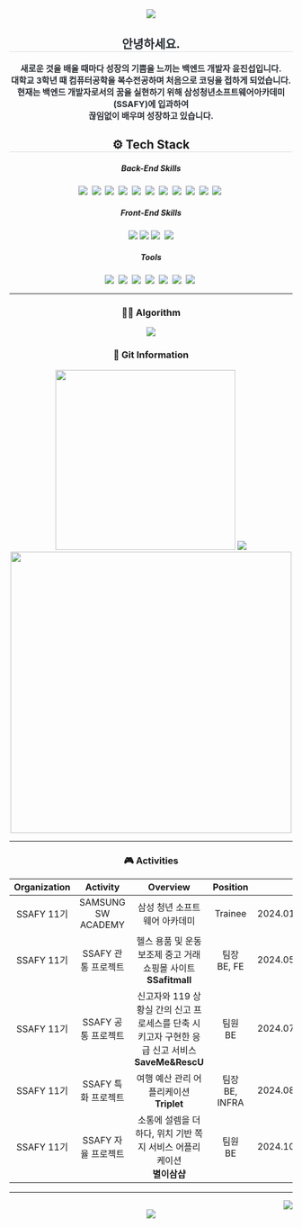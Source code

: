 <div align= "center">
<img src="https://capsule-render.vercel.app/api?type=waving&color=0:007bff,100:00ffd5&height=180&text=Welcome%20to%20Jinseop's%20Github🎈&animation=twinkling&fontColor=000000&fontSize=40" />
</div>
<div align= "center"> 
<h2 style="border-bottom: 1px solid #d8dee4; color: #282d33;"> 
안녕하세요.</h2>  
<div style="font-weight: 700; font-size: 15px; text-align: center; color: #282d33;"> 새로운 것을 배울 때마다 성장의 기쁨을 느끼는 백엔드 개발자 윤진섭입니다.
<br>
대학교 3학년 때 컴퓨터공학을 복수전공하며 처음으로 코딩을 접하게 되었습니다.<br>
현재는 백엔드 개발자로서의 꿈을 실현하기 위해 삼성청년소프트웨어아카데미(SSAFY)에 입과하여 
<br> 끊임없이 배우며 성장하고 있습니다.  </div> 
</div>

<div align="center">
  <p>
    <h2 style="border-bottom: 1px solid #d8dee4;">⚙ Tech Stack</h2>
    <div>
    <h5>Back-End Skills</h5>
    <img src="https://img.shields.io/badge/Java-orange?style=flat-square&logo=java&logoColor=white"/></a>&nbsp
    <img src="https://img.shields.io/badge/Spring Boot-6DB33F?style=flat-square&logo=Spring Boot&logoColor=white">&nbsp
    <img src="https://img.shields.io/badge/Spring JPA-59666C?style=flat-square&logo=hibernate&logoColor=white"/>&nbsp
    <img src="https://img.shields.io/badge/python-3776AB?style=flat-square&logo=python&logoColor=white"/></a>&nbsp
    <img src="https://img.shields.io/badge/MySQL-4479A1?style=flat-square&logo=MySQL&logoColor=white">&nbsp
    <img src="https://img.shields.io/badge/PostgreSQL-316192?style=flat-square&logo=postgresql&logoColor=white">&nbsp
    <img src="https://img.shields.io/badge/redis-%23DD0031.svg?&style=flat-square&logo=redis&logoColor=white">&nbsp
    <img src="https://img.shields.io/badge/Docker-2496ED?style=flat-square&logo=Docker&logoColor=white">&nbsp 
    <img src="https://img.shields.io/badge/Linux-FCC624?style=flat-square&logo=Linux&logoColor=white">&nbsp 
    <img src="https://img.shields.io/badge/Jenkins-D24939?style=flat-square&logo=Jenkins&logoColor=white">&nbsp 
    <img src="https://img.shields.io/badge/Ubuntu-E95420?style=flat-square&logo=ubuntu&logoColor=white">&nbsp 
    <div>
    <h5>Front-End Skills</h5>
    <img src="https://img.shields.io/badge/HTML5-E34F26?style=flat-square&logo=HTML5&logoColor=white">
    <img src="https://img.shields.io/badge/CSS3-1572B6?style=flat-square&logo=CSS3&logoColor=white">    
    <img src="https://img.shields.io/badge/JavaScript-yellow?style=flat-square&logo=javascript&logoColor=white"/></a>&nbsp
    <img src="https://img.shields.io/badge/Vue.js-4FC08D?style=flat-square&logo=Vue.js&logoColor=white"/>
    <h5>Tools</h5>
    <img src="https://img.shields.io/badge/IntelliJ-000000?style=flat-square&logo=IntelliJidea&logoColor=white"/></a>&nbsp
    <img src="https://img.shields.io/badge/Visual Studio Code-007ACC?style=flat-square&logo=visualstudiocode&logoColor=white"/></a>&nbsp 
    <img src="https://img.shields.io/badge/Git-F05032?style=flat-square&logo=Git&logoColor=white">&nbsp 
    <img src="https://img.shields.io/badge/GitHub-181717?style=flat-square&logo=github&logoColor=ffffff"/></a>&nbsp
    <img src="https://img.shields.io/badge/GitLab-FC6D26?style=flat-square&logo=gitlab&logoColor=ffffff"/></a>&nbsp
    <img src="https://img.shields.io/badge/Jira-0052CC?style=flat-square&logo=jira&logoColor=ffffff"/></a>&nbsp
    <img src="https://img.shields.io/badge/Notion-000000?style=flat-square&logo=notion&logoColor=ffffff"/></a>&nbsp
    </div>
  </p>
</div>
<hr>
<div align= "center">
  <h3>🤹‍♀️ Algorithm</h3>
   <img src="https://mazassumnida.wtf/api/v2/generate_badge?boj=wlstjq447">
</div>
<div>
  <div align= "center"> 
  <h3>📑 Git Information</h3>
  <p>
  <img width=320 src="https://github-readme-stats.vercel.app/api/top-langs/?username=jinseobyun&layout=donut&theme=radical">
  <img src="https://github-readme-stats.vercel.app/api?username=jinseobyun&custom_title=jinseobyun's Github Stat&bg_color=180,000000,&title_color=000000&text_color=000000"/>
  <img width=500 src="https://streak-stats.demolab.com?user=jinseobyun&theme=react&hide_border=true&border_radius=5.5&date_format=M%20j%5B%2C%20Y%5D">
  </p>
</div>
<hr>
<div>
  <h3>🎮 Activities</h3>
  
  |Organization|Activity|Overview|Position|Date|
  |:---:|:---:|:---:|:---:|:---:|
  |SSAFY 11기|SAMSUNG SW ACADEMY|삼성 청년 소프트웨어 아카데미|Trainee|2024.01.04~2024.12.29|
  |SSAFY 11기|SSAFY 관통 프로젝트|헬스 용품 및 운동 보조제 중고 거래 쇼핑몰 사이트 <br> **SSafitmall**|팀장 <br>BE, FE |2024.05.16~2024.05.24|
  |SSAFY 11기|SSAFY 공통 프로젝트|신고자와 119 상황실 간의 신고 프로세스를 단축 시키고자 구현한 응급 신고 서비스 <br> **SaveMe&RescU**|팀원 <br> BE|2024.07.02~2024.08.16|
  |SSAFY 11기|SSAFY 특화 프로젝트|여행 예산 관리 어플리케이션<br>**Triplet**|팀장<br> BE, INFRA|2024.08.19~2024.10.11|
  |SSAFY 11기|SSAFY 자율 프로젝트|소통에 설렘을 더하다, 위치 기반 쪽지 서비스 어플리케이션<br>**별이삼샵**|팀원<br>BE|2024.10.14~2024.11.19|
  
</div>
<hr>
<div align="right">
 <a href="https://hits.seeyoufarm.com"> <img src="https://hits.seeyoufarm.com/api/count/incr/badge.svg?url=https%3A%2F%2Fgithub.com%2Fjinseobyun%2F&count_bg=%23000000&title_bg=%23000000&icon=github.svg&icon_color=%23FFFFFF&title=GitHub&edge_flat=false"/></a>
</div>
<img src="https://capsule-render.vercel.app/api?type=waving&color=0:007bff,100:00ffd5&height=180&section=footer" />
